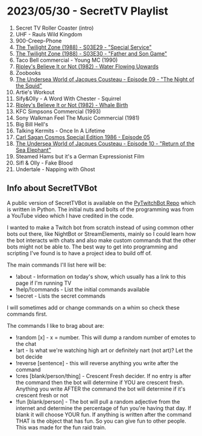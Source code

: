 # 2023/05/30 - SecretTV Playlist

1. Secret TV Roller Coaster (intro)
2. UHF - Rauls Wild Kingdom
3. 900-Creep-Phone
4. [The Twilight Zone (1988) - S03E29 - "Special Service"](https://en.wikipedia.org/wiki/Special_Service)
5. [The Twilight Zone (1988) - S03E30 - "Father and Son Game"](https://en.wikipedia.org/wiki/Father_and_Son_Game)
6. Taco Bell commercial - Young MC (1990)
7. [Ripley's Believe It or Not (1982) -  Water Flowing Upwards](https://en.wikipedia.org/wiki/Ripley%27s_Believe_It_or_Not!_(1982_TV_series))
8. Zoobooks
9. [The Undersea World of Jacques Cousteau - Episode 09 - "The Night of the Squid"](https://en.wikipedia.org/wiki/The_Undersea_World_of_Jacques_Cousteau)
10. Artie's Workout
11. Sify&Olly - A Word With Chester - Squirrel
12. [Ripley's Believe It or Not (1982) -  Whale Birth](https://en.wikipedia.org/wiki/Ripley%27s_Believe_It_or_Not!_(1982_TV_series))
13. KFC Simpsons Commercial (1993)
14. Sony Walkman Feel The Music Commercial (1981)
15. Big Bill Hell's
16. Talking Kermits - Once In A Lifetime
17. [Carl Sagan Cosmos Special Edition 1986 - Episode 05](https://en.wikipedia.org/wiki/Cosmos:_A_Personal_Voyage)
18. [The Undersea World of Jacques Cousteau - Episode 10 - "Return of the Sea Elephant"](https://en.wikipedia.org/wiki/The_Undersea_World_of_Jacques_Cousteau)
19. Steamed Hams but it's a German Expressionist Film
20. Sifl & Olly - Fake Blood
21. Undertale - Napping with Ghost




## Info about SecretTVBot

A public version of SecretTVBot is available on the [PyTwitchBot Repo](https://github.com/awbored/PyTwitchBot) which is written in Python.  The initial nuts and bolts of the programming was from a YouTube video which I have credited in the code.

I wanted to make a Twitch bot from scratch instead of using common other bots out there, like NightBot or StreamElements, mainly so I could learn how the bot interacts with chats and also make custom commands that the other bots might not be able to.  The best way to get into programming and scripting I've found is to have a project idea to build off of.

The main commands I'll list here will be:

 - !about - Information on today's show, which usually has a link to this page if I'm running TV
 - !help/!commands - List the initial commands available
 - !secret - Lists the secret commands

I will sometimes add or change commands on a whim so check these commands first.

The commands I like to brag about are:

 - !random [x] - x = number.  This will dump a random number of emotes to the chat
 - !art - Is what we're watching high art or definitely nart (not art)?  Let the bot decide
 - !reverse [sentence] - this will reverse anything you write after the command
 - !cres [blank/person/thing] - Crescent Fresh decider.  If no entry is after the command then the bot will determine if YOU are crescent fresh.  Anything you write AFTER the command the bot will determine if it's crescent fresh or not
 - !fun [blank/person] - The bot will pull a random adjective from the internet and determine the percentage of fun you're having that day.  If blank it will choose YOUR fun.  If anything is written after the command THAT is the object that has fun.  So you can give fun to other people.  This was made for the fun raid train.
